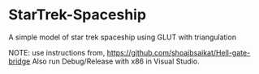 # StarTrek-Spaceship
A simple model of star trek spaceship using GLUT with triangulation

NOTE: use instructions from, https://github.com/shoaibsaikat/Hell-gate-bridge
Also run Debug/Release with x86 in Visual Studio.

